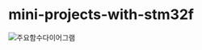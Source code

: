 # mini-projects-with-stm32f  

![주요함수다이어그램](https://github.com/Minhee713/mini-projects-with-stm32f429/assets/127821647/ffdc9a33-eb8a-49fa-adc1-ad3791770b4f)
